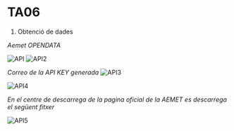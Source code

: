 # TA06

1. Obtenció de dades

*Aemet OPENDATA*

![API](https://github.com/user-attachments/assets/d2564348-3eaa-478a-aa10-0e2a797d64ab)
![API2](https://github.com/user-attachments/assets/eac65133-a99a-47d3-9113-691cfbce5fce)

*Correo de la API KEY generada*
![API3](https://github.com/user-attachments/assets/0a2ebc0e-c0aa-4a77-9d9c-faf9918af72e)

![API4](https://github.com/user-attachments/assets/0b22bcb6-8abc-4bcf-a048-4157dd7ea2a2)

*En el centre de descarrega de la pagina oficial de la AEMET es descarrega el següent fitxer*

![API5](https://github.com/user-attachments/assets/8ea8c162-87a1-41c6-944c-183996509954)
